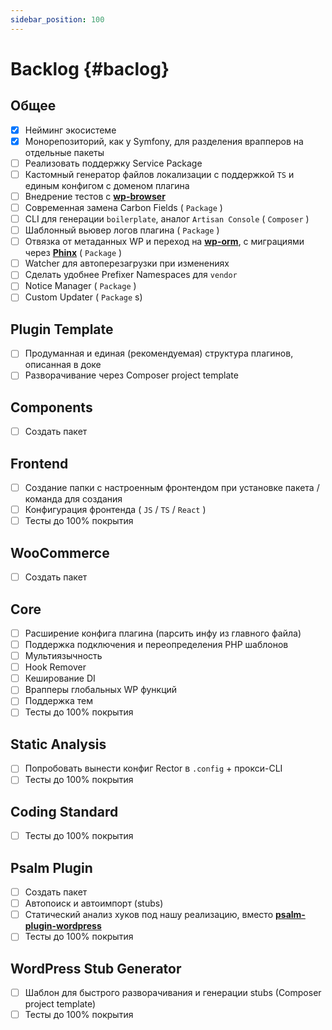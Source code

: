 ```yaml
---
sidebar_position: 100
---
```


# Backlog {#baclog}

## Общее
- [x] Нейминг экосистеме
- [x] Монорепозиторий, как у Symfony, для разделения врапперов на отдельные пакеты
- [ ] Реализовать поддержку Service Package
- [ ] Кастомный генератор файлов локализации с поддержкой `TS` и единым конфигом с доменом плагина
- [ ] Внедрение тестов с **[wp-browser](https://github.com/lucatume/wp-browser)**
- [ ] Современная замена Carbon Fields ( `Package` )
- [ ] CLI для генерации `boilerplate`, аналог `Artisan Console` ( `Composer` )
- [ ] Шаблонный вьювер логов плагина ( `Package` )
- [ ] Отвязка от метаданных WP и переход на **[wp-orm](https://github.com/dimitriBouteille/wp-orm)**, с миграциями через **[Phinx](https://phinx.org/)** ( `Package` )
- [ ] Watcher для автоперезагрузки при изменениях
- [ ] Сделать удобнее Prefixer Namespaces для `vendor`
- [ ] Notice Manager ( `Package` )
- [ ] Custom Updater ( `Package` s)

## Plugin Template
- [ ] Продуманная и единая (рекомендуемая) структура плагинов, описанная в доке
- [ ] Разворачивание через Composer project template

## Components
- [ ] Создать пакет

## Frontend
- [ ] Создание папки с настроенным фронтендом при установке пакета / команда для создания
- [ ] Конфигурация фронтенда ( `JS` / `TS` / `React` )
- [ ] Тесты до 100% покрытия

## WooCommerce
- [ ] Создать пакет

## Core
- [ ] Расширение конфига плагина (парсить инфу из главного файла)
- [ ] Поддержка подключения и переопределения PHP шаблонов
- [ ] Мультиязычность
- [ ] Hook Remover
- [ ] Кеширование DI
- [ ] Врапперы глобальных WP функций
- [ ] Поддержка тем
- [ ] Тесты до 100% покрытия

## Static Analysis
- [ ] Попробовать вынести конфиг Rector в `.config` + прокси-CLI
- [ ] Тесты до 100% покрытия

## Coding Standard
- [ ] Тесты до 100% покрытия

## Psalm Plugin
- [ ] Создать пакет
- [ ] Автопоиск и автоимпорт (stubs)
- [ ] Статический анализ хуков под нашу реализацию, вместо **[psalm-plugin-wordpress](https://github.com/psalm/psalm-plugin-wordpress)**
- [ ] Тесты до 100% покрытия

## WordPress Stub Generator
- [ ] Шаблон для быстрого разворачивания и генерации stubs (Composer project template)
- [ ] Тесты до 100% покрытия
